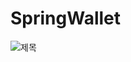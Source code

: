 # SpringWallet
![제목](https://github.com/user-attachments/assets/6e9e9f26-64ea-413b-9afd-58469e96f65d)

